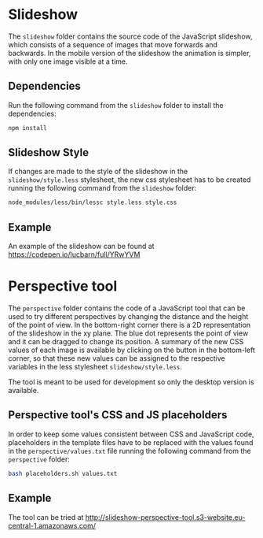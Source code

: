 # Slideshow

The `slideshow` folder contains the source code of the JavaScript slideshow,
which consists of a sequence of images that move forwards and backwards.
In the mobile version of the slideshow the animation is simpler, with
only one image visible at a time.

## Dependencies

Run the following command from the `slideshow` folder to install the dependencies:

```bash
npm install
```

## Slideshow Style

If changes are made to the style of the slideshow in the `slideshow/style.less`  stylesheet, the new
css stylesheet has to be created running the following command from the `slideshow` folder:

```bash
node_modules/less/bin/lessc style.less style.css
```

## Example

An example of the slideshow can be found at https://codepen.io/lucbarn/full/YRwYVM

# Perspective tool

The `perspective` folder contains the code of a JavaScript tool that can be used to try
different perspectives by changing the distance and the height of the point of view.
In the bottom-right corner there is a 2D representation of the slideshow in the xy plane.
The blue dot represents the point of view and it can be dragged to change its position.
A summary of the new CSS values of each image is available by clicking on the button in the bottom-left corner, so that these new values can be assigned to the respective variables in the less stylesheet `slideshow/style.less`.

The tool is meant to be used for development so only the desktop version is available.

## Perspective tool's CSS and JS placeholders

In order to keep some values consistent between CSS and JavaScript code, placeholders in the template files have to be replaced with the values found in the `perspective/values.txt` file running the following command from the `perspective` folder:

```bash
bash placeholders.sh values.txt
```

## Example

The tool can be tried at http://slideshow-perspective-tool.s3-website.eu-central-1.amazonaws.com/
